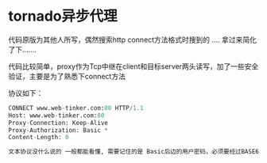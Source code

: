 tornado异步代理 
====

代码原版为其他人所写，偶然搜索http connect方法格式时搜到的 .... 拿过来简化了下.......


代码比较简单，proxy作为Tcp中继在client和目标server两头读写，加了一些安全验证，主要是为了熟悉下connect方法


协议如下：

```Python
CONNECT www.web-tinker.com:80 HTTP/1.1
Host: www.web-tinker.com:80
Proxy-Connection: Keep-Alive
Proxy-Authorization: Basic *
Content-Length: 0

文本协议没什么说的 一般都能看懂, 需要记住的是 Basic后边的用户密码，必须要经过BASE64的编码
```


